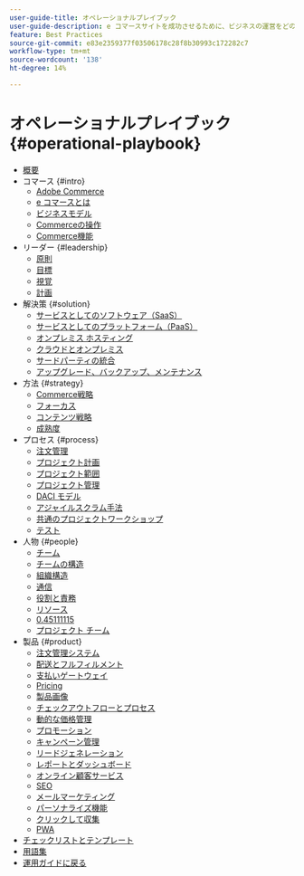 ```yaml
---
user-guide-title: オペレーショナルプレイブック
user-guide-description: e コマースサイトを成功させるために、ビジネスの運営をどのように準備すればよいかについて学習します。
feature: Best Practices
source-git-commit: e83e2359377f03506178c28f8b30993c172282c7
workflow-type: tm+mt
source-wordcount: '138'
ht-degree: 14%

---
```



# オペレーショナルプレイブック {#operational-playbook}

- [概要](overview.md)
- コマース {#intro}
   - [Adobe Commerce](intro/commerce.md)
   - [e コマースとは](intro/ecommerce.md)
   - [ビジネスモデル](intro/business-model.md)
   - [Commerceの操作](intro/operations.md)
   - [Commerce機能](intro/features.md)
- リーダー {#leadership}
   - [原則](leadership/principles.md)
   - [目標](leadership/goals.md)
   - [視覚](leadership/vision.md)
   - [計画](leadership/planning.md)
- 解決策 {#solution}
   - [サービスとしてのソフトウェア（SaaS）](solution/software-service.md)
   - [サービスとしてのプラットフォーム（PaaS）](solution/platform-service.md)
   - [オンプレミス ホスティング](solution/on-premises.md)
   - [クラウドとオンプレミス](solution/hosting-comparison.md)
   - [サードパーティの統合](solution/integrations.md)
   - [アップグレード、バックアップ、メンテナンス](solution/maintenance.md)
- 方法 {#strategy}
   - [Commerce戦略](strategy/commerce.md)
   - [フォーカス](strategy/focus.md)
   - [コンテンツ戦略](strategy/content.md)
   - [成熟度](strategy/maturity.md)
- プロセス {#process}
   - [注文管理](process/order-management.md)
   - [プロジェクト計画](process/project-plan.md)
   - [プロジェクト範囲](process/project-scope.md)
   - [プロジェクト管理](process/project-management.md)
   - [DACI モデル](process/project-management-framework.md)
   - [アジャイルスクラム手法](process/agile-scrum.md)
   - [共通のプロジェクトワークショップ](process/project-workshops.md)
   - [テスト](process/testing.md)
- 人物 {#people}
   - [チーム](people/teams.md)
   - [チームの構造](people/team-structure.md)
   - [組織構造](people/organizational-structure.md)
   - [通信](people/communication.md)
   - [役割と責務](people/roles-responsibilities.md)
   - [リソース](people/resources.md)
   - [0.45111115](people/culture.md)
   - [プロジェクト チーム](people/project-teams.md)
- 製品 {#product}
   - [注文管理システム](product/order-management-systems.md)
   - [配送とフルフィルメント](product/shipping-fulfillment.md)
   - [支払いゲートウェイ](product/payment-gateways.md)
   - [Pricing](product/pricing.md)
   - [製品画像](product/images.md)
   - [チェックアウトフローとプロセス](product/checkout.md)
   - [動的な価格管理](product/dynamic-pricing.md)
   - [プロモーション](product/promotions.md)
   - [キャンペーン管理](product/campaign-management.md)
   - [リードジェネレーション](product/lead-generation.md)
   - [レポートとダッシュボード](product/reporting.md)
   - [オンライン顧客サービス](product/customer-service.md)
   - [SEO](product/search-engine-optimization.md)
   - [メールマーケティング](product/marketing.md)
   - [パーソナライズ機能](product/personalization.md)
   - [クリックして収集](product/click-collect.md)
   - [PWA](product/progressive-web-app.md)
- [チェックリストとテンプレート](checklists-templates/home.md)
- [用語集](glossary.md)
- [運用ガイドに戻る](https://experienceleague.adobe.com/docs/commerce-operations/operational-guides/home.html)

